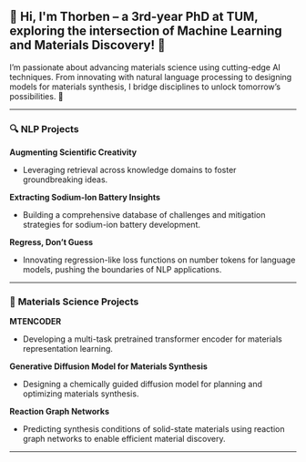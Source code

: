 ## 👋 Hi, I'm Thorben – a 3rd-year PhD at TUM, exploring the intersection of Machine Learning and Materials Discovery! 🚀  

I’m passionate about advancing materials science using cutting-edge AI techniques. From innovating with natural language processing to designing models for materials synthesis, I bridge disciplines to unlock tomorrow’s possibilities. 🌟  

---

### 🔍 **NLP Projects**  
**Augmenting Scientific Creativity**  
- Leveraging retrieval across knowledge domains to foster groundbreaking ideas.  

**Extracting Sodium-Ion Battery Insights**  
- Building a comprehensive database of challenges and mitigation strategies for sodium-ion battery development.  

**Regress, Don’t Guess**  
- Innovating regression-like loss functions on number tokens for language models, pushing the boundaries of NLP applications.  

---

### 🧪 **Materials Science Projects**  
**MTENCODER**  
- Developing a multi-task pretrained transformer encoder for materials representation learning.  

**Generative Diffusion Model for Materials Synthesis**  
- Designing a chemically guided diffusion model for planning and optimizing materials synthesis.  

**Reaction Graph Networks**  
- Predicting synthesis conditions of solid-state materials using reaction graph networks to enable efficient material discovery.  

---
